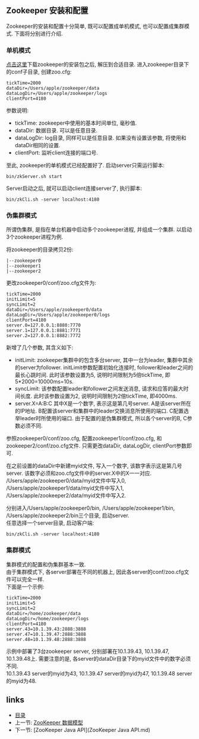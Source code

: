 Zookeeper  安装和配置
----

Zookeeper的安装和配置十分简单, 既可以配置成单机模式, 也可以配置成集群模式.
下面将分别进行介绍.

### 单机模式
[点击这里](http://zookeeper.apache.org/releases.html)下载zookeeper的安装包之后, 解压到合适目录.
进入zookeeper目录下的conf子目录, 创建zoo.cfg:
```
tickTime=2000  
dataDir=/Users/apple/zookeeper/data  
dataLogDir=/Users/apple/zookeeper/logs  
clientPort=4180  
```
参数说明:
+ tickTime: zookeeper中使用的基本时间单位, 毫秒值.  
+ dataDir: 数据目录. 可以是任意目录.  
+ dataLogDir: log目录, 同样可以是任意目录. 如果没有设置该参数, 将使用和dataDir相同的设置.  
+ clientPort: 监听client连接的端口号.

至此, zookeeper的单机模式已经配置好了. 启动server只需运行脚本:
```
bin/zkServer.sh start
```
Server启动之后, 就可以启动client连接server了, 执行脚本:
```
bin/zkCli.sh -server localhost:4180
```

### 伪集群模式
所谓伪集群, 是指在单台机器中启动多个zookeeper进程, 并组成一个集群. 以启动3个zookeeper进程为例.

将zookeeper的目录拷贝2份:
```
|--zookeeper0
|--zookeeper1
|--zookeeper2
```

更改zookeeper0/conf/zoo.cfg文件为:
```
tickTime=2000  
initLimit=5  
syncLimit=2  
dataDir=/Users/apple/zookeeper0/data  
dataLogDir=/Users/apple/zookeeper0/logs  
clientPort=4180
server.0=127.0.0.1:8880:7770  
server.1=127.0.0.1:8881:7771  
server.2=127.0.0.1:8882:7772
```
新增了几个参数, 其含义如下:
+ initLimit: zookeeper集群中的包含多台server, 其中一台为leader, 集群中其余的server为follower. initLimit参数配置初始化连接时, follower和leader之间的最长心跳时间. 此时该参数设置为5, 说明时间限制为5倍tickTime, 即5*2000=10000ms=10s.
+ syncLimit: 该参数配置leader和follower之间发送消息, 请求和应答的最大时间长度. 此时该参数设置为2, 说明时间限制为2倍tickTime, 即4000ms.
+ server.X=A:B:C 其中X是一个数字, 表示这是第几号server. A是该server所在的IP地址. B配置该server和集群中的leader交换消息所使用的端口. C配置选举leader时所使用的端口. 由于配置的是伪集群模式, 所以各个server的B, C参数必须不同.

参照zookeeper0/conf/zoo.cfg, 配置zookeeper1/conf/zoo.cfg, 和zookeeper2/conf/zoo.cfg文件. 只需更改dataDir, dataLogDir, clientPort参数即可.

在之前设置的dataDir中新建myid文件, 写入一个数字, 该数字表示这是第几号server. 该数字必须和zoo.cfg文件中的server.X中的X一一对应.  
/Users/apple/zookeeper0/data/myid文件中写入0, /Users/apple/zookeeper1/data/myid文件中写入1, /Users/apple/zookeeper2/data/myid文件中写入2.

分别进入/Users/apple/zookeeper0/bin, /Users/apple/zookeeper1/bin, /Users/apple/zookeeper2/bin三个目录, 启动server.  
任意选择一个server目录, 启动客户端:
```
bin/zkCli.sh -server localhost:4180
```

### 集群模式
集群模式的配置和伪集群基本一致.  
由于集群模式下, 各server部署在不同的机器上, 因此各server的conf/zoo.cfg文件可以完全一样.  
下面是一个示例:
```
tickTime=2000  
initLimit=5  
syncLimit=2  
dataDir=/home/zookeeper/data  
dataLogDir=/home/zookeeper/logs  
clientPort=4180
server.43=10.1.39.43:2888:3888
server.47=10.1.39.47:2888:3888  
server.48=10.1.39.48:2888:3888
```
示例中部署了3台zookeeper server, 分别部署在10.1.39.43, 10.1.39.47, 10.1.39.48上.
需要注意的是, 各server的dataDir目录下的myid文件中的数字必须不同.  
10.1.39.43 server的myid为43, 10.1.39.47 server的myid为47, 10.1.39.48 server的myid为48.



links
-----
+ [目录](../zookeeper)
+ 上一节: [ZooKeeper  数据模型](ZooKeeper--数据模型.md)
+ 下一节: [ZooKeeper Java API](ZooKeeper Java API.md)
